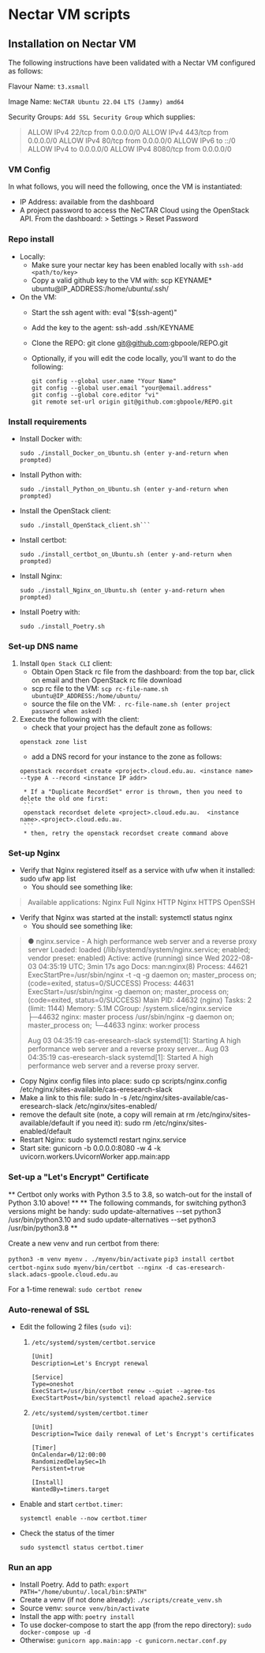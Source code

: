 # Nectar VM scripts

## Installation on Nectar VM

The following instructions have been validated with a Nectar VM configured as follows:

Flavour Name: `t3.xsmall`

Image Name: `NeCTAR Ubuntu 22.04 LTS (Jammy) amd64`

Security Groups: `Add SSL Security Group` which supplies:

> ALLOW IPv4 22/tcp from 0.0.0.0/0
> ALLOW IPv4 443/tcp from 0.0.0.0/0
> ALLOW IPv4 80/tcp from 0.0.0.0/0
> ALLOW IPv6 to ::/0
> ALLOW IPv4 to 0.0.0.0/0
> ALLOW IPv4 8080/tcp from 0.0.0.0/0

### VM Config

In what follows, you will need the following, once the VM is instantiated:

* IP Address: available from the dashboard
* A project password to access the NeCTAR Cloud using the OpenStack API.  From the dashboard: > Settings > Reset Password

### Repo install

* Locally:
    * Make sure your nectar key has been enabled locally with `ssh-add <path/to/key>`
    * Copy a valid github key to the VM with: scp KEYNAME* ubuntu@IP_ADDRESS:/home/ubuntu/.ssh/
* On the VM:
    * Start the ssh agent with: eval "$(ssh-agent)"
    * Add the key to the agent: ssh-add .ssh/KEYNAME
    * Clone the REPO: git clone git@github.com:gbpoole/REPO.git
    * Optionally, if you will edit the code locally, you'll want to do the following:

        ```
        git config --global user.name "Your Name"
        git config --global user.email "your@email.address"
        git config --global core.editor "vi"
        git remote set-url origin git@github.com:gbpoole/REPO.git
        ```

### Install requirements

* Install Docker with: 
    ```
    sudo ./install_Docker_on_Ubuntu.sh (enter y-and-return when prompted)
    ```
* Install Python with:
    ```
    sudo ./install_Python_on_Ubuntu.sh (enter y-and-return when prompted)
    ```
* Install the OpenStack client:
    ```
    sudo ./install_OpenStack_client.sh```
    ```
* Install certbot:
    ```
    sudo ./install_certbot_on_Ubuntu.sh (enter y-and-return when prompted)
    ```
* Install Nginx:
    ```
    sudo ./install_Nginx_on_Ubuntu.sh (enter y-and-return when prompted)
    ```
* Install Poetry with:
    ```
    sudo ./install_Poetry.sh
    ```

### Set-up DNS name

1. Install `Open Stack CLI` client:
	* Obtain Open Stack rc file from the dashboard: from the top bar, click on email and then OpenStack rc file download
	* scp rc file to the VM: `scp rc-file-name.sh ubuntu@IP_ADDRESS:/home/ubuntu/`
	* source the file on the VM: `. rc-file-name.sh (enter project password when asked)`
2. Execute the following with the client:
	* check that your project has the default zone as follows: 
    ```
    openstack zone list
    ```
	* add a DNS record for your instance to the zone as follows:
    ```
    openstack recordset create <project>.cloud.edu.au. <instance name> --type A --record <instance IP addr>
    ```
		* If a "Duplicate RecordSet" error is thrown, then you need to delete the old one first:
        ```
        openstack recordset delete <project>.cloud.edu.au.  <instance name>.<project>.cloud.edu.au.
        ```
		* then, retry the openstack recordset create command above

### Set-up Nginx

* Verify that Nginx registered itself as a service with ufw when it installed: sudo ufw app list
	* You should see something like:

> Available applications:
>   Nginx Full
>   Nginx HTTP
>   Nginx HTTPS
>   OpenSSH

* Verify that Nginx was started at the install: systemctl status nginx
	* You should see something like:

> ● nginx.service - A high performance web server and a reverse proxy server
>      Loaded: loaded (/lib/systemd/system/nginx.service; enabled; vendor preset: enabled)
>      Active: active (running) since Wed 2022-08-03 04:35:19 UTC; 3min 17s ago
>        Docs: man:nginx(8)
>     Process: 44621 ExecStartPre=/usr/sbin/nginx -t -q -g daemon on; master_process on; (code=exited, status=0/SUCCESS)
>     Process: 44631 ExecStart=/usr/sbin/nginx -g daemon on; master_process on; (code=exited, status=0/SUCCESS)
>    Main PID: 44632 (nginx)
>       Tasks: 2 (limit: 1144)
>      Memory: 5.1M
>      CGroup: /system.slice/nginx.service
>              ├─44632 nginx: master process /usr/sbin/nginx -g daemon on; master_process on;
>              └─44633 nginx: worker process
> 
> Aug 03 04:35:19 cas-eresearch-slack systemd[1]: Starting A high performance web server and a reverse proxy server...
> Aug 03 04:35:19 cas-eresearch-slack systemd[1]: Started A high performance web server and a reverse proxy server.

* Copy Nginx config files into place: sudo cp scripts/nginx.config /etc/nginx/sites-available/cas-eresearch-slack
* Make a link to this file: sudo ln -s /etc/nginx/sites-available/cas-eresearch-slack /etc/nginx/sites-enabled/
* remove the default site (note, a copy will remain at rm /etc/nginx/sites-available/default if you need it): sudo rm /etc/nginx/sites-enabled/default
* Restart Nginx: sudo systemctl restart nginx.service
* Start site: gunicorn -b 0.0.0.0:8080 -w 4 -k uvicorn.workers.UvicornWorker app.main:app

### Set-up a "Let's Encrypt" Certificate

** Certbot only works with Python 3.5 to 3.8, so watch-out for the install of Python 3.10 above! **
** The following commands, for switching python3 versions might be handy: sudo update-alternatives  --set python3 /usr/bin/python3.10 and sudo update-alternatives  --set python3 /usr/bin/python3.8 **

Create a new venv and run certbot from there:

`python3 -m venv myenv`
`. ./myenv/bin/activate`
`pip3 install certbot certbot-nginx`
`sudo myenv/bin/certbot --nginx -d cas-eresearch-slack.adacs-gpoole.cloud.edu.au`

For a 1-time renewal: `sudo certbot renew`

### Auto-renewal of SSL

* Edit the following 2 files (`sudo vi`):

    1. `/etc/systemd/system/certbot.service`

        ```
        [Unit]
        Description=Let's Encrypt renewal

        [Service]
        Type=oneshot
        ExecStart=/usr/bin/certbot renew --quiet --agree-tos
        ExecStartPost=/bin/systemctl reload apache2.service
        ```

    2. `/etc/systemd/system/certbot.timer`

        ```
        [Unit]
        Description=Twice daily renewal of Let's Encrypt's certificates

        [Timer]
        OnCalendar=0/12:00:00
        RandomizedDelaySec=1h
        Persistent=true

        [Install]
        WantedBy=timers.target
        ```

* Enable and start `certbot.timer`:
    ```
    systemctl enable --now certbot.timer
    ```

* Check the status of the timer
    ```
    sudo systemctl status certbot.timer
    ```

### Run an app

* Install Poetry.  Add to path: `export PATH="/home/ubuntu/.local/bin:$PATH"`
* Create a venv (if not done already): `./scripts/create_venv.sh`
* Source venv: `source venv/bin/activate`
* Install the app with: `poetry install`
* To use docker-compose to start the app (from the repo directory): `sudo docker-compose up -d`
* Otherwise: `gunicorn app.main:app -c gunicorn.nectar.conf.py`
